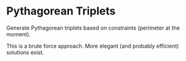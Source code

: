 # Pythagorean Triplets
Generate Pythagorean triplets based on constraints (perimeter at the moment).

This is a brute force approach. More elegant (and probably efficient) solutions exist.
